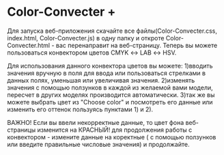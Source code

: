 # Color-Convecter +

Для запуска веб-приложения скачайте все файлы(Color-Convecter.css, index.html, Color-Convecter.js)
в одну папку и откроте Color-Convecter.html - вас перенаправит на веб-страницу.
Теперь вы можете пользоваться конвектором цветов CMYK ↔ LAB ↔ HSV.

Для использования данного конвектора цветов вы можете:
 1)вводить значения вручную в поля для ввода или пользоваться стрелками 
 в данных полях, уменьшая или увеличивая значения.
 2)изменять значения с помощью ползунков в каждой из желаемой вами модели, 
 пересчет в других моделях производится автоматически.
 3)так же вы можете выбрать цвет из "Choose color" и посмотреть его данные 
 или изменить его оттенок пользуясь пунктами 1) и 2).

 ВАЖНО! 
 Если вы ввели некорректные данные, то цвет фона веб-страницы изменится на КРАСНЫЙ!
 для продолжения работы с конвектором - измените данные на коректные ( с помощью 
 ползунков или введите правильные числовые значения) и продолжайте.
